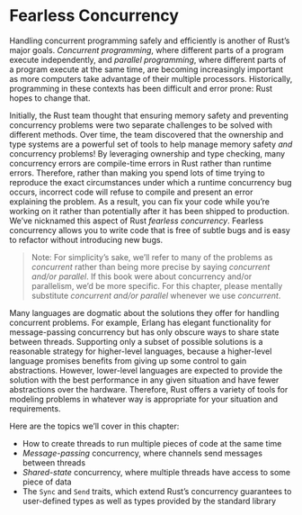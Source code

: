 # Fearless Concurrency

Handling concurrent programming safely and efficiently is another of Rust’s major goals. *Concurrent programming*, where different parts of a program execute independently, and *parallel programming*, where different parts of a program execute at the same time, are becoming increasingly important as more computers take advantage of their multiple processors. Historically, programming in these contexts has been difficult and error prone: Rust hopes to change that.

Initially, the Rust team thought that ensuring memory safety and preventing concurrency problems were two separate challenges to be solved with different methods. Over time, the team discovered that the ownership and type systems are a powerful set of tools to help manage memory safety *and* concurrency problems! By leveraging ownership and type checking, many concurrency errors are compile-time errors in Rust rather than runtime errors. Therefore, rather than making you spend lots of time trying to reproduce the exact circumstances under which a runtime concurrency bug occurs, incorrect code will refuse to compile and present an error explaining the problem. As a result, you can fix your code while you’re working on it rather than potentially after it has been shipped to production. We’ve nicknamed this aspect of Rust *fearless* *concurrency*. Fearless concurrency allows you to write code that is free of subtle bugs and is easy to refactor without introducing new bugs.

> Note: For simplicity’s sake, we’ll refer to many of the problems as *concurrent* rather than being more precise by saying *concurrent and/or parallel*. If this book were about concurrency and/or parallelism, we’d be more specific. For this chapter, please mentally substitute *concurrent and/or parallel* whenever we use *concurrent*.

Many languages are dogmatic about the solutions they offer for handling concurrent problems. For example, Erlang has elegant functionality for message-passing concurrency but has only obscure ways to share state between threads. Supporting only a subset of possible solutions is a reasonable strategy for higher-level languages, because a higher-level language promises benefits from giving up some control to gain abstractions. However, lower-level languages are expected to provide the solution with the best performance in any given situation and have fewer abstractions over the hardware. Therefore, Rust offers a variety of tools for modeling problems in whatever way is appropriate for your situation and requirements.

Here are the topics we’ll cover in this chapter:

* How to create threads to run multiple pieces of code at the same time
* *Message-passing* concurrency, where channels send messages between threads
* *Shared-state* concurrency, where multiple threads have access to some piece of data
* The `Sync` and `Send` traits, which extend Rust’s concurrency guarantees to user-defined types as well as types provided by the standard library
